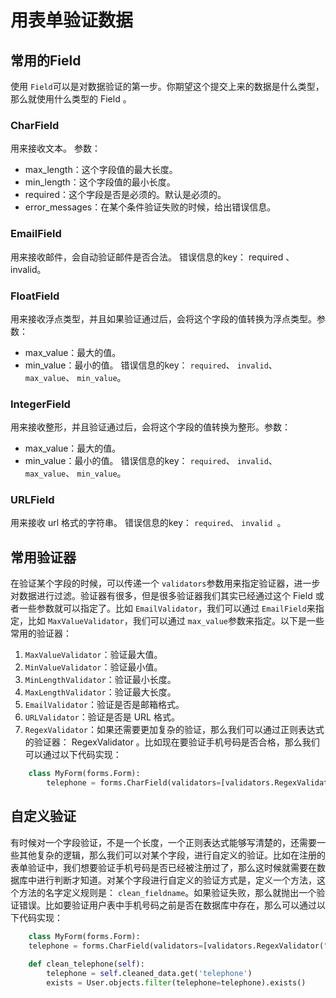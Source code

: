 # 用表单验证数据

## 常用的Field

使用 `Field`可以是对数据验证的第一步。你期望这个提交上来的数据是什么类型，那么就使用什么类型的 Field 。

### CharField

用来接收文本。
参数：
+ max_length：这个字段值的最大长度。
+ min_length：这个字段值的最小长度。
+ required：这个字段是否是必须的。默认是必须的。
+ error_messages：在某个条件验证失败的时候，给出错误信息。

### EmailField

用来接收邮件，会自动验证邮件是否合法。
错误信息的key： required 、 invalid。

### FloatField

用来接收浮点类型，并且如果验证通过后，会将这个字段的值转换为浮点类型。参数：
+ max_value：最大的值。
+ min_value：最小的值。
错误信息的key： `required`、 `invalid`、 `max_value`、 `min_value`。

### IntegerField

用来接收整形，并且验证通过后，会将这个字段的值转换为整形。参数：
+ max_value：最大的值。
+ min_value：最小的值。
错误信息的key： `required`、 `invalid`、 `max_value`、 `min_value`。

### URLField

用来接收 url 格式的字符串。
错误信息的key： `required`、 `invalid `。


## 常用验证器

在验证某个字段的时候，可以传递一个 `validators`参数用来指定验证器，进一步对数据进行过滤。验证器有很多，但是很多验证器我们其实已经通过这个 Field 或者一些参数就可以指定了。比如 `EmailValidator`，我们可以通过 `EmailField`来指定，比如 `MaxValueValidator`，我们可以通过 `max_value`参数来指定。以下是一些常用的验证器：
1. `MaxValueValidator`：验证最大值。
2. `MinValueValidator`：验证最小值。
3. `MinLengthValidator`：验证最小长度。
4. `MaxLengthValidator`：验证最大长度。
5. `EmailValidator`：验证是否是邮箱格式。
6. `URLValidator`：验证是否是 URL 格式。
7. `RegexValidator`：如果还需要更加复杂的验证，那么我们可以通过正则表达式的验证器： RegexValidator 。比如现在要验证手机号码是否合格，那么我们可以通过以下代码实现：
```python
    class MyForm(forms.Form):
        telephone = forms.CharField(validators=[validators.RegexValidator("1[345678]\d{9}",message='请输入正确格式的手机号码！')])
```

## 自定义验证

有时候对一个字段验证，不是一个长度，一个正则表达式能够写清楚的，还需要一些其他复杂的逻辑，那么我们可以对某个字段，进行自定义的验证。比如在注册的表单验证中，我们想要验证手机号码是否已经被注册过了，那么这时候就需要在数据库中进行判断才知道。对某个字段进行自定义的验证方式是，定义一个方法，这个方法的名字定义规则是： `clean_fieldname`。如果验证失败，那么就抛出一个验证错误。比如要验证用户表中手机号码之前是否在数据库中存在，那么可以通过以下代码实现：
```python
    class MyForm(forms.Form):
    telephone = forms.CharField(validators=[validators.RegexValidator("1[345678]\d{9}",message='请输入正确格式的手机号码！')])
    
    def clean_telephone(self):
        telephone = self.cleaned_data.get('telephone')
        exists = User.objects.filter(telephone=telephone).exists()
```